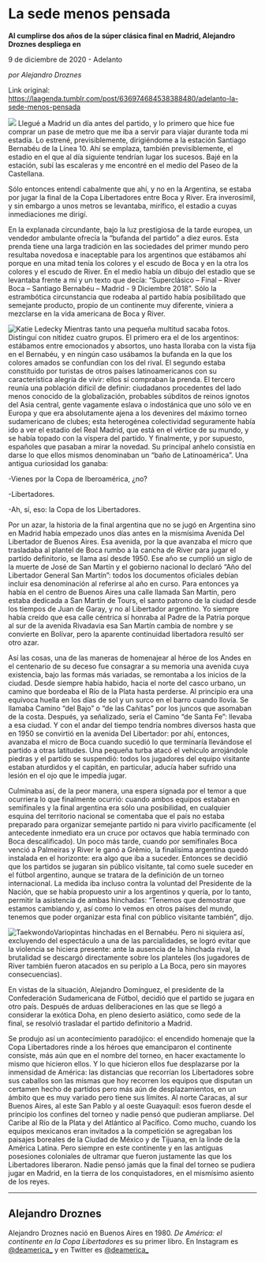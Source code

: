 # La sede menos pensada

**Al cumplirse dos años de la súper clásica final en Madrid, Alejandro Droznes despliega en**

9 de diciembre de 2020 - Adelanto

_por Alejandro Droznes_

Link original: https://laagenda.tumblr.com/post/636974684538388480/adelanto-la-sede-menos-pensada

![](https://64.media.tumblr.com/1460ba8f1ce155a66adae59b8a45cc24/ff0add7ac6352847-11/s500x750/0bd6ebe28b39c98ce683eabd6f0dd6640ea47c72.jpg)
Llegué a Madrid un día antes del partido, y lo primero que hice fue comprar un pase de metro que me iba a servir para viajar durante toda mi estadía. Lo estrené, previsiblemente, dirigiéndome a la estación Santiago Bernabéu de la Línea 10. Ahí se emplaza, también previsiblemente, el estadio en el que al día siguiente tendrían lugar los sucesos. Bajé en la estación, subí las escaleras y me encontré en el medio del Paseo de la Castellana. 

 Sólo entonces entendí cabalmente que ahí, y no en la Argentina, se estaba por jugar la final de la Copa Libertadores entre Boca y River. Era inverosímil, y sin embargo a unos metros se levantaba, mirífico, el estadio a cuyas inmediaciones me dirigí. 

 En la explanada circundante, bajo la luz prestigiosa de la tarde europea, un vendedor ambulante ofrecía la “bufanda del partido” a diez euros. Esta prenda tiene una larga tradición en las sociedades del primer mundo pero resultaba novedosa e inaceptable para los argentinos que estábamos ahí porque en una mitad tenía los colores y el escudo de Boca y en la otra los colores y el escudo de River. En el medio había un dibujo del estadio que se levantaba frente a mí y un texto que decía: “Superclásico – Final – River Boca – Santiago Bernabéu – Madrid - 9 Diciembre 2018”. Sólo la estrambótica circunstancia que rodeaba al partido había posibilitado que semejante producto, propio de un continente muy diferente, viniera a mezclarse en la vida americana de Boca y River. 

![Katie Ledecky](https://64.media.tumblr.com/a6bd4bec835f4ac41db10e128f8aaae5/ff0add7ac6352847-94/s400x600/096a7c0c8f3cf40495f44707d8d2fc33b1b4115f.jpg) Mientras tanto una pequeña multitud sacaba fotos. Distinguí con nitidez cuatro grupos. El primero era el de los argentinos: estábamos entre emocionados y absortos, uno hasta lloraba con la vista fija en el Bernabéu, y en ningún caso usábamos la bufanda en la que los colores amados se confundían con los del rival. El segundo estaba constituido por turistas de otros países latinoamericanos con su característica alegría de vivir: ellos sí compraban la prenda. El tercero reunía una población difícil de definir: ciudadanos procedentes del lado menos conocido de la globalización, probables súbditos de reinos ignotos del Asia central, gente vagamente eslava o indostánica que uno sólo ve en Europa y que era absolutamente ajena a los devenires del máximo torneo sudamericano de clubes; esta heterogénea colectividad seguramente había ido a ver el estadio del Real Madrid, que está en el vértice de su mundo, y se había topado con la víspera del partido. Y finalmente, y por supuesto, españoles que pasaban a mirar la novedad. Su principal anhelo consistía en darse lo que ellos mismos denominaban un “baño de Latinoamérica”. Una antigua curiosidad los ganaba:

 -Vienes por la Copa de Iberoamérica, ¿no?  

 -Libertadores.  

 -Ah, sí, eso: la Copa de los Libertadores. 

Por un azar, la historia de la final argentina que no se jugó en Argentina sino en Madrid había empezado unos días antes en la mismísima Avenida Del Libertador de Buenos Aires. Esa avenida, por la que avanzaba el micro que trasladaba al plantel de Boca rumbo a la cancha de River para jugar el partido definitorio, se llama así desde 1950. Ese año se cumplió un siglo de la muerte de José de San Martín y el gobierno nacional lo declaró “Año del Libertador General San Martín”: todos los documentos oficiales debían incluir esa denominación al referirse al año en curso. Para entonces ya había en el centro de Buenos Aires una calle llamada San Martín, pero estaba dedicada a San Martín de Tours, el santo patrono de la ciudad desde los tiempos de Juan de Garay, y no al Libertador argentino. Yo siempre había creído que esa calle céntrica sí honraba al Padre de la Patria porque al sur de la avenida Rivadavia esa San Martín cambia de nombre y se convierte en Bolívar, pero la aparente continuidad libertadora resultó ser otro azar. 

 Así las cosas, una de las maneras de homenajear al héroe de los Andes en el centenario de su deceso fue consagrar a su memoria una avenida cuya existencia, bajo las formas más variadas, se remontaba a los inicios de la ciudad. Desde siempre había habido, hacia el norte del casco urbano, un camino que bordeaba el Río de la Plata hasta perderse. Al principio era una equívoca huella en los días de sol y un surco en el barro cuando llovía. Se llamaba Camino “del Bajo” o “de las Cañitas” por los juncos que asomaban de la costa. Después, ya señalizado, sería el Camino “de Santa Fe”: llevaba a esa ciudad. Y con el andar del tiempo tendría nombres diversos hasta que en 1950 se convirtió en la avenida Del Libertador: por ahí, entonces, avanzaba el micro de Boca cuando sucedió lo que terminaría llevándose el partido a otras latitudes. Una pequeña turba atacó el vehículo arrojándole piedras y el partido se suspendió: todos los jugadores del equipo visitante estaban aturdidos y el capitán, en particular, aducía haber sufrido una lesión en el ojo que le impedía jugar. 

 Culminaba así, de la peor manera, una espera signada por el temor a que ocurriera lo que finalmente ocurrió: cuando ambos equipos estaban en semifinales y la final argentina era sólo una posibilidad, en cualquier esquina del territorio nacional se comentaba que el país no estaba preparado para organizar semejante partido ni para vivirlo pacíficamente (el antecedente inmediato era un cruce por octavos que había terminado con Boca descalificado). Un poco más tarde, cuando por semifinales Boca venció a Palmeiras y River le ganó a Grêmio, la finalísima argentina quedó instalada en el horizonte: era algo que iba a suceder. Entonces se decidió que los partidos se jugaran sin público visitante, tal como suele suceder en el fútbol argentino, aunque se tratara de la definición de un torneo internacional. La medida iba incluso contra la voluntad del Presidente de la Nación, que se había propuesto unir a los argentinos y quería, por lo tanto, permitir la asistencia de ambas hinchadas: “Tenemos que demostrar que estamos cambiando y, así como lo vemos en otros países del mundo, tenemos que poder organizar esta final con público visitante también”, dijo. 

![Taekwondo](https://64.media.tumblr.com/5e25fd793458f13d6d3468b2afb3f75c/ff0add7ac6352847-37/s400x600/420976aae6586033c09157892a6a72fe041eca20.jpg)Variopintas hinchadas en el Bernabéu. Pero ni siquiera así, excluyendo del espectáculo a una de las parcialidades, se logró evitar que la violencia se hiciera presente: ante la ausencia de la hinchada rival, la brutalidad se descargó directamente sobre los planteles (los jugadores de River también fueron atacados en su periplo a La Boca, pero sin mayores consecuencias).

 En vistas de la situación, Alejandro Domínguez, el presidente de la Confederación Sudamericana de Fútbol, decidió que el partido se jugara en otro país. Después de arduas deliberaciones en las que se llegó a considerar la exótica Doha, en pleno desierto asiático, como sede de la final, se resolvió trasladar el partido definitorio a Madrid. 

 Se produjo así un acontecimiento paradójico: el encendido homenaje que la Copa Libertadores rinde a los héroes que emanciparon el continente consiste, más aún que en el nombre del torneo, en hacer exactamente lo mismo que hicieron ellos. Y lo que hicieron ellos fue desplazarse por la inmensidad de América: las distancias que recorrían los Libertadores sobre sus caballos son las mismas que hoy recorren los equipos que disputan un certamen hecho de partidos pero más aún de desplazamientos, en un ámbito que es muy variado pero tiene sus límites. Al norte Caracas, al sur Buenos Aires, al este San Pablo y al oeste Guayaquil: esos fueron desde el principio los confines del torneo y nadie pensó que pudieran ampliarse. Del Caribe al Río de la Plata y del Atlántico al Pacífico. Como mucho, cuando los equipos mexicanos eran invitados a la competición se agregaban los paisajes boreales de la Ciudad de México y de Tijuana, en la linde de la América Latina. Pero siempre en este continente y en las antiguas posesiones coloniales de ultramar que fueron justamente las que los Libertadores liberaron. Nadie pensó jamás que la final del torneo se pudiera jugar en Madrid, en la tierra de los conquistadores, en el mismísimo asiento de los reyes.

  




---

Alejandro Droznes
-----------------

 Alejandro Droznes nació en Buenos Aires en 1980. *De América: el continente en la Copa Libertadores* es su primer libro. En Instagram es [@deamerica\_](https://www.instagram.com/deamerica_/)  y en Twitter es [@deamerica\_](https://twitter.com/deamerica_) 


